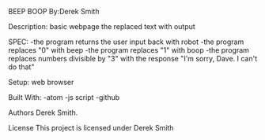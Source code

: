 BEEP BOOP
By:Derek Smith

Description:
basic webpage the replaced text with output

SPEC:
-the program returns the user input back with robot
-the program replaces "0" with beep
-the program replaces "1" with boop
-the program replaces numbers divisible by "3" with the response "I'm sorry, Dave. I can't do that"


Setup:
web browser

Built With:
-atom
-js script
-github


Authors
Derek Smith.

License
This project is licensed under Derek Smith
